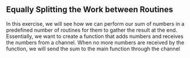 Equally Splitting the Work between Routines
---

In this exercise, we will see how we can perform our sum of numbers in a predefined
number of routines for them to gather the result at the end. Essentially, we want to
create a function that adds numbers and receives the numbers from a channel. When
no more numbers are received by the function, we will send the sum to the main
function through the channel